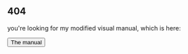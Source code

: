 ## 404

you're looking for my modified visual manual, which is here:

<button onclick="myFunction()">The manual</button> <script>function myFunction() { location.replace("https://talossa.github.io/ktane/manual") }</script>
